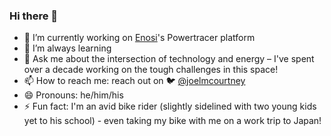 ### Hi there 👋

- 🔭 I’m currently working on [Enosi](https://enosi.energy/)'s Powertracer platform
- 🌱 I’m always learning
- 💬 Ask me about the intersection of technology and energy – I've spent over a decade working on the tough challenges in this space!
- 📫 How to reach me: reach out on 🐦 [@joelmcourtney](https://twitter.com/joelmcourtney)
- 😄 Pronouns: he/him/his
- ⚡ Fun fact: I'm an avid bike rider (slightly sidelined with two young kids yet to his school) - even taking my bike with me on a work trip to Japan!


<!--
**jufemaiz/jufemaiz** is a ✨ _special_ ✨ repository because its `README.md` (this file) appears on your GitHub profile.

Here are some ideas to get you started:

- 🔭 I’m currently working on ...
- 🌱 I’m currently learning ...
- 👯 I’m looking to collaborate on ...
- 🤔 I’m looking for help with ...
- 💬 Ask me about ...
- 📫 How to reach me: ...
- 😄 Pronouns: ...
- ⚡ Fun fact: ...
-->
